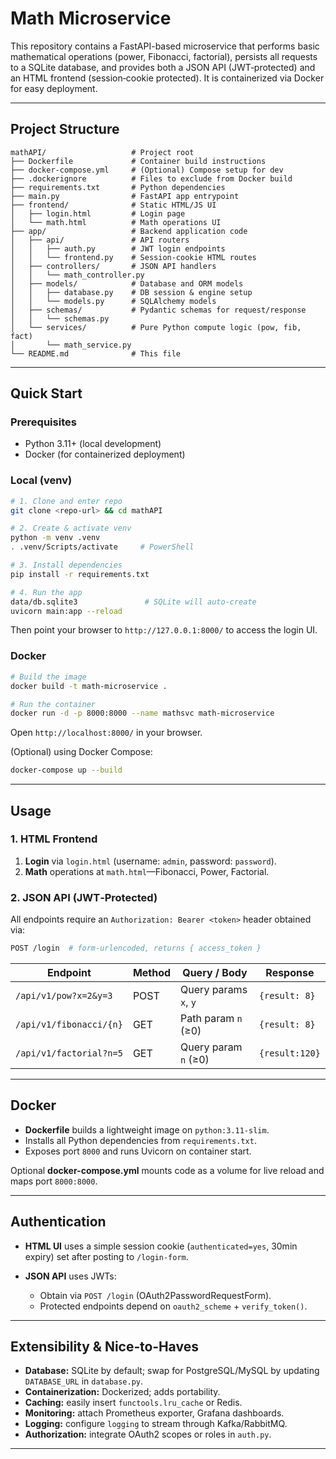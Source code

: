 # Math Microservice

This repository contains a FastAPI-based microservice that performs basic mathematical operations (power, Fibonacci, factorial), persists all requests to a SQLite database, and provides both a JSON API (JWT‑protected) and an HTML frontend (session‑cookie protected). It is containerized via Docker for easy deployment.

---

##  Project Structure

```
mathAPI/                   # Project root
├── Dockerfile             # Container build instructions
├── docker-compose.yml     # (Optional) Compose setup for dev
├── .dockerignore          # Files to exclude from Docker build
├── requirements.txt       # Python dependencies
├── main.py                # FastAPI app entrypoint
├── frontend/              # Static HTML/JS UI
│   ├── login.html         # Login page
│   └── math.html          # Math operations UI
├── app/                   # Backend application code
│   ├── api/               # API routers
│   │   ├── auth.py        # JWT login endpoints
│   │   └── frontend.py    # Session‑cookie HTML routes
│   ├── controllers/       # JSON API handlers
│   │   └── math_controller.py
│   ├── models/            # Database and ORM models
│   │   ├── database.py    # DB session & engine setup
│   │   └── models.py      # SQLAlchemy models
│   ├── schemas/           # Pydantic schemas for request/response
│   │   └── schemas.py
│   └── services/          # Pure Python compute logic (pow, fib, fact)
│       └── math_service.py
└── README.md              # This file
```

---

##  Quick Start

### Prerequisites

* Python 3.11+ (local development)
* Docker (for containerized deployment)

### Local (venv)

```bash
# 1. Clone and enter repo
git clone <repo-url> && cd mathAPI

# 2. Create & activate venv
python -m venv .venv
. .venv/Scripts/activate     # PowerShell

# 3. Install dependencies
pip install -r requirements.txt

# 4. Run the app
data/db.sqlite3               # SQLite will auto-create
uvicorn main:app --reload
```

Then point your browser to `http://127.0.0.1:8000/` to access the login UI.

### Docker

```bash
# Build the image
docker build -t math-microservice .

# Run the container
docker run -d -p 8000:8000 --name mathsvc math-microservice
```

Open `http://localhost:8000/` in your browser.

(Optional) using Docker Compose:

```bash
docker-compose up --build
```

---

##  Usage

### 1. HTML Frontend

1. **Login** via `login.html` (username: `admin`, password: `password`).
2. **Math** operations at `math.html`—Fibonacci, Power, Factorial.

### 2. JSON API (JWT‑Protected)

All endpoints require an `Authorization: Bearer <token>` header obtained via:

```bash
POST /login  # form‑urlencoded, returns { access_token }
```

| Endpoint                | Method | Query / Body          | Response       |
| ----------------------- | ------ | --------------------- | -------------- |
| `/api/v1/pow?x=2&y=3`   | POST   | Query params `x`, `y` | `{result: 8}`  |
| `/api/v1/fibonacci/{n}` | GET    | Path param `n` (≥0)   | `{result: 8}`  |
| `/api/v1/factorial?n=5` | GET    | Query param `n` (≥0)  | `{result:120}` |

---

##  Docker

* **Dockerfile** builds a lightweight image on `python:3.11-slim`.
* Installs all Python dependencies from `requirements.txt`.
* Exposes port `8000` and runs Uvicorn on container start.

Optional **docker-compose.yml** mounts code as a volume for live reload and maps port `8000:8000`.

---

##  Authentication

* **HTML UI** uses a simple session cookie (`authenticated=yes`, 30min expiry) set after posting to `/login-form`.
* **JSON API** uses JWTs:

  * Obtain via `POST /login` (OAuth2PasswordRequestForm).
  * Protected endpoints depend on `oauth2_scheme` + `verify_token()`.

---

##  Extensibility & Nice‑to‑Haves

* **Database:** SQLite by default; swap for PostgreSQL/MySQL by updating `DATABASE_URL` in `database.py`.
* **Containerization:** Dockerized; adds portability.
* **Caching:** easily insert `functools.lru_cache` or Redis.
* **Monitoring:** attach Prometheus exporter, Grafana dashboards.
* **Logging:** configure `logging` to stream through Kafka/RabbitMQ.
* **Authorization:** integrate OAuth2 scopes or roles in `auth.py`.

---

